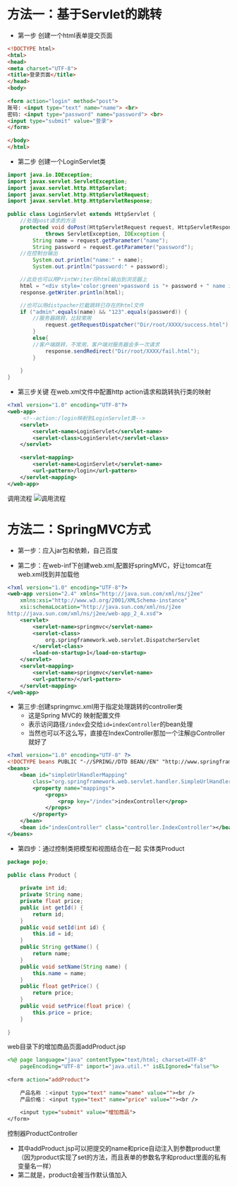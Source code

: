 # 方法一：基于Servlet的跳转

- 第一步
创建一个html表单提交页面
```html
<!DOCTYPE html>
<html>
<head>
<meta charset="UTF-8">
<title>登录页面</title>
</head>
<body>
  
<form action="login" method="post">
账号: <input type="text" name="name"> <br>
密码: <input type="password" name="password"> <br>
<input type="submit" value="登录">
</form>
  
</body>
</html>
```

- 第二步
创建一个LoginServlet类
```java
import java.io.IOException;
import javax.servlet.ServletException;
import javax.servlet.http.HttpServlet;
import javax.servlet.http.HttpServletRequest;
import javax.servlet.http.HttpServletResponse;
  
public class LoginServlet extends HttpServlet {
    //处理post请求的方法
    protected void doPost(HttpServletRequest request, HttpServletResponse response)
            throws ServletException, IOException {
        String name = request.getParameter("name");
        String password = request.getParameter("password");
  	//在控制台输出
        System.out.println("name:" + name);
        System.out.println("password:" + password);

	//此处也可以用PrintWriter将html输出到浏览器上
	html = "<div style='color:green'>password is "+ password + " name is  "+ name+"</div>";
	response.getWriter.println(html);

	//也可以用distpacher拦截跳转已存在的html文件
	if ("admin".equals(name) && "123".equals(password)) {
	    //服务器跳转，比较常用
            request.getRequestDispatcher("Dir/root/XXXX/success.html").forward(request, response);
        }
        else{
	    //客户端跳转，不常用，客户端对服务器会多一次请求
            response.sendRedirect("Dir/root/XXXX/fail.html");
        }
 
    }
}
```

- 第三步关键
在web.xml文件中配置http action请求和跳转执行类的映射
```xml
<?xml version="1.0" encoding="UTF-8"?>
<web-app>
	 <!--action:/login映射到LoginServlet类-->
    <servlet>
        <servlet-name>LoginServlet</servlet-name>
        <servlet-class>LoginServlet</servlet-class>
    </servlet>
 
    <servlet-mapping>
        <servlet-name>LoginServlet</servlet-name>
        <url-pattern>/login</url-pattern>
    </servlet-mapping>   
</web-app>
```

调用流程
![调用流程](http://stepimagewm.how2j.cn/7461.png)


# 方法二：SpringMVC方式

- 第一步：应入jar包和依赖，自己百度

- 第二步：在web-inf下创建web.xml,配置好springMVC，好让tomcat在web.xml找到并加载他
```xml
<?xml version="1.0" encoding="UTF-8"?>
<web-app version="2.4" xmlns="http://java.sun.com/xml/ns/j2ee"
	xmlns:xsi="http://www.w3.org/2001/XMLSchema-instance"
	xsi:schemaLocation="http://java.sun.com/xml/ns/j2ee
http://java.sun.com/xml/ns/j2ee/web-app_2_4.xsd">
	<servlet>
		<servlet-name>springmvc</servlet-name>
		<servlet-class>
			org.springframework.web.servlet.DispatcherServlet
		</servlet-class>
		<load-on-startup>1</load-on-startup>
	</servlet>
	<servlet-mapping>
		<servlet-name>springmvc</servlet-name>
		<url-pattern>/</url-pattern>
	</servlet-mapping>
</web-app>


```
- 第三步:创建springmvc.xml用于指定处理跳转的controller类
  - 这是Spring MVC的 映射配置文件
  - 表示访问路径```/index```会交给```id=indexController```的bean处理
  - 当然也可以不这么写，直接在IndexController那加一个注解@Controller就好了

```xml
<?xml version="1.0" encoding="UTF-8" ?>
<!DOCTYPE beans PUBLIC "-//SPRING//DTD BEAN//EN" "http://www.springframework.org/dtd/spring-beans.dtd">
<beans>
    <bean id="simpleUrlHandlerMapping"
        class="org.springframework.web.servlet.handler.SimpleUrlHandlerMapping">
        <property name="mappings">
            <props>
                <prop key="/index">indexController</prop>
            </props>
        </property>
    </bean>
    <bean id="indexController" class="controller.IndexController"></bean>
</beans>
```

- 第四步：通过控制类把模型和视图结合在一起
 实体类Product
```java
package pojo;
 
public class Product {
 
    private int id;
    private String name;
    private float price;
    public int getId() {
        return id;
    }
    public void setId(int id) {
        this.id = id;
    }
    public String getName() {
        return name;
    }
    public void setName(String name) {
        this.name = name;
    }
    public float getPrice() {
        return price;
    }
    public void setPrice(float price) {
        this.price = price;
    }
     
}

```
web目录下的增加商品页面addProduct.jsp
```jsp
<%@ page language="java" contentType="text/html; charset=UTF-8"
    pageEncoding="UTF-8" import="java.util.*" isELIgnored="false"%>
 
<form action="addProduct">
 
    产品名称 ：<input type="text" name="name" value=""><br />
    产品价格： <input type="text" name="price" value=""><br />
 
    <input type="submit" value="增加商品">
</form>

```
控制器ProductController
- 其中addProduct.jsp可以把提交的name和price自动注入到参数product里（因为product实现了set的方法，而且表单的参数名字和product里面的私有变量名一样）
- 第二就是，product会被当作默认值加入
